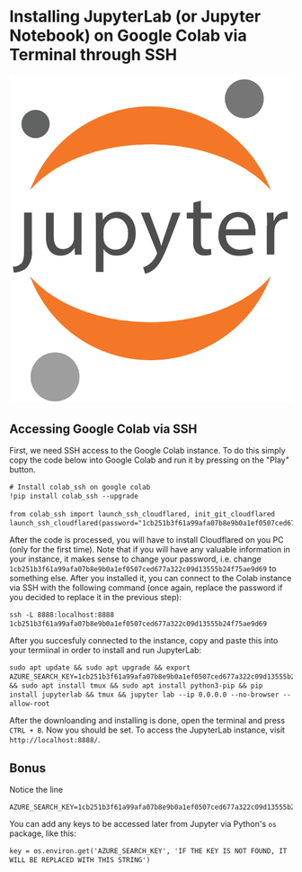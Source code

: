 # Installing JupyterLab (or Jupyter Notebook) on Google Colab via Terminal through SSH

![Data Example](https://github.com/dclipca/dclipca.github.io/raw/master/images/jupyter_logo.png)

## Accessing Google Colab via SSH
First, we need SSH access to the Google Colab instance. To do this simply copy the code below into Google Colab and run it by pressing on the "Play" button.
```
# Install colab_ssh on google colab
!pip install colab_ssh --upgrade

from colab_ssh import launch_ssh_cloudflared, init_git_cloudflared
launch_ssh_cloudflared(password="1cb251b3f61a99afa07b8e9b0a1ef0507ced677a322c09d13555b24f75ae9d69")
```
After the code is processed, you will have to install Cloudflared on you PC (only for the first time). Note that if you will have any valuable information in your instance, it makes sense to change your password, i.e. change `1cb251b3f61a99afa07b8e9b0a1ef0507ced677a322c09d13555b24f75ae9d69` to something else. After you installed it, you can connect to the Colab instance via SSH with the following command (once again, replace the password if you decided to replace it in the previous step):

```
ssh -L 8888:localhost:8888 1cb251b3f61a99afa07b8e9b0a1ef0507ced677a322c09d13555b24f75ae9d69
```

After you succesfuly connected to the instance, copy and paste this into your termiinal in order to install and run JupyterLab:

```
sudo apt update && sudo apt upgrade && export AZURE_SEARCH_KEY=1cb251b3f61a99afa07b8e9b0a1ef0507ced677a322c09d13555b24f75ae9d69 && sudo apt install tmux && sudo apt install python3-pip && pip install jupyterlab && tmux && jupyter lab --ip 0.0.0.0 --no-browser --allow-root
```

After the downloanding and installing is done, open the terminal and press `CTRL + B`. Now you should be set. To access the JupyterLab instance, visit `http://localhost:8888/`.

## Bonus

Notice the line

```
AZURE_SEARCH_KEY=1cb251b3f61a99afa07b8e9b0a1ef0507ced677a322c09d13555b24f75ae9d69
```

You can add any keys to be accessed later from Jupyter via Python's `os` package, like this:

```
key = os.environ.get('AZURE_SEARCH_KEY', 'IF THE KEY IS NOT FOUND, IT WILL BE REPLACED WITH THIS STRING')
```
